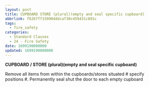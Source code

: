 ```yaml
---
layout: post
title: CUPBOARD STORE (plural)(empty and seal specific cupboard)
abbrlink: f6267ff159904ddcaf30c459431c891c
tags:
  - fire_safety
categories:
  - Standard Clauses
  - 24 - Fire Safety
date: 1699190080000
updated: 1699190080000
---
```


**CUPBOARD / STORE (plural)(empty and seal specific cupboard)**

Remove all items from within the cupboards/stores situated # specify positions #. Permanently seal shut the door to each empty cupboard
